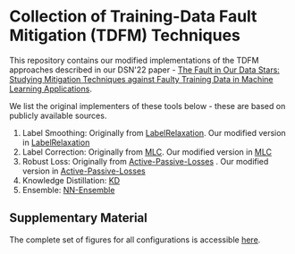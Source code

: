# Collection of Training-Data Fault Mitigation (TDFM) Techniques

This repository contains our modified implementations of the TDFM approaches described in our DSN'22 paper - [The Fault in Our Data Stars: Studying Mitigation Techniques against Faulty Training Data in Machine Learning Applications](https://blogs.ubc.ca/dependablesystemslab/2022/03/14/the-fault-in-our-data-stars-studying-mitigation-techniques-against-faulty-training-data-in-ml-applications/).

We list the original implementers of these tools below - these are based on publicly available sources.

1. Label Smoothing: Originally from [LabelRelaxation](https://github.com/julilien/LabelRelaxation). Our modified version in [LabelRelaxation](LabelRelaxation/)
2. Label Correction: Originally from [MLC](https://github.com/microsoft/MLC). Our modified version in [MLC](MLC/)
3. Robust Loss: Originally from [Active-Passive-Losses](https://github.com/HanxunH/Active-Passive-Losses) . Our modified version in [Active-Passive-Losses](Active-Passive-Losses/)
4. Knowledge Distillation: [KD](KD/)
5. Ensemble: [NN-Ensemble](https://github.com/DependableSystemsLab/NN-Ensemble)

## Supplementary Material

The complete set of figures for all configurations is accessible [here](complete-figures.pdf).


